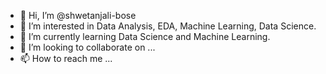 - 👋 Hi, I’m @shwetanjali-bose
- 👀 I’m interested in Data Analysis, EDA, Machine Learning, Data Science.
- 🌱 I’m currently learning Data Science and Machine Learning.
- 💞️ I’m looking to collaborate on ...
- 📫 How to reach me ...

<!---
shwetanjali-bose/shwetanjali-bose is a ✨ special ✨ repository because its `README.md` (this file) appears on your GitHub profile.
You can click the Preview link to take a look at your changes.
--->
